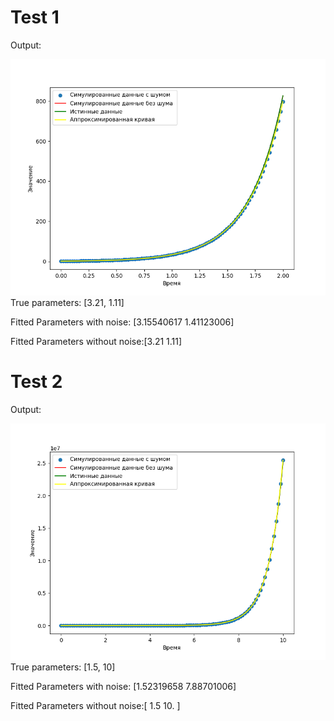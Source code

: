 
# Test 1
Output:

![output](output1.png)
True parameters: [3.21, 1.11]

Fitted Parameters with noise: [3.15540617 1.41123006]

Fitted Parameters without noise:[3.21 1.11]

# Test 2
Output:

![output](output2.png)
True parameters: [1.5, 10]

Fitted Parameters with noise: [1.52319658 7.88701006]

Fitted Parameters without noise:[ 1.5 10. ]
